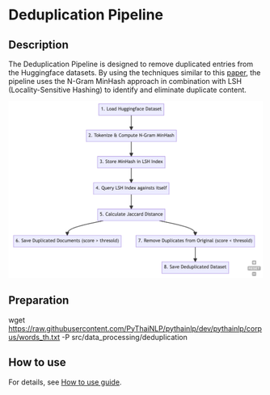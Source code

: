# Deduplication Pipeline

## Description

The Deduplication Pipeline is designed to remove duplicated entries from the Huggingface datasets. By using the techniques similar to this [paper](https://arxiv.org/abs/2107.06499), the pipeline uses the N-Gram MinHash approach in combination with LSH (Locality-Sensitive Hashing) to identify and eliminate duplicate content.

![deduplication_diagram](deduplication_diagram.png)

## Preparation
wget https://raw.githubusercontent.com/PyThaiNLP/pythainlp/dev/pythainlp/corpus/words_th.txt -P src/data_processing/deduplication

## How to use
For details, see [How to use guide](../../../scripts/deduplication/README.md).